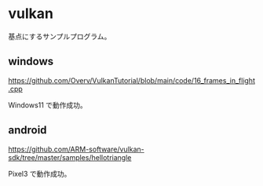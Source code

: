 # vulkan

基点にするサンプルプログラム。

## windows

https://github.com/Overv/VulkanTutorial/blob/main/code/16_frames_in_flight.cpp

Windows11 で動作成功。

## android

https://github.com/ARM-software/vulkan-sdk/tree/master/samples/hellotriangle

Pixel3 で動作成功。
